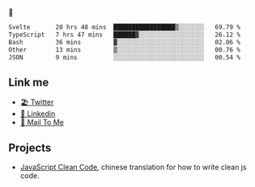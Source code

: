 🤔


<!--START_SECTION:waka-->

```txt
Svelte       20 hrs 48 mins  █████████████████▒░░░░░░░   69.79 %
TypeScript   7 hrs 47 mins   ██████▓░░░░░░░░░░░░░░░░░░   26.12 %
Bash         36 mins         ▓░░░░░░░░░░░░░░░░░░░░░░░░   02.06 %
Other        13 mins         ▒░░░░░░░░░░░░░░░░░░░░░░░░   00.76 %
JSON         9 mins          ░░░░░░░░░░░░░░░░░░░░░░░░░   00.54 %
```

<!--END_SECTION:waka-->

## Link me

- [🏖️ Twitter](https://twitter.com/yuetong3yu)
- [🧳 Linkedin](https://www.linkedin.com/in/yuetong3yu)
- [📧 Mail To Me](mailto:yuetong3yu@gmail.com)


## Projects 

- [JavaScript Clean Code](https://js-clean-code-cn.vercel.app/), chinese translation for how to write clean js code.
